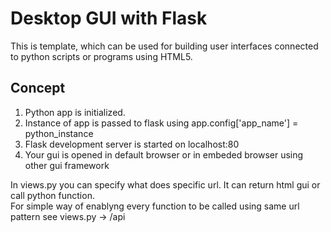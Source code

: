 Desktop GUI with Flask
=============

This is template, which can be used for building user interfaces connected to python scripts or programs using HTML5.

Concept
------------
1. Python app is initialized.
2. Instance of app is passed to flask using app.config['app_name'] = python_instance
3. Flask development server is started on localhost:80
4. Your gui is opened in default browser or in embeded browser using other gui framework

In views.py you can specify what does specific url. It can return html gui or call python function. <br>For simple way of enablyng every function to be called using same url pattern see views.py -> /api
